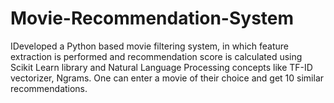 # Movie-Recommendation-System                                                                                          

IDeveloped a Python based movie filtering system, in which feature extraction is performed and recommendation score is calculated using Scikit Learn library and Natural Language Processing concepts like TF-ID vectorizer, Ngrams. One can enter a movie of their choice and get 10 similar recommendations.

